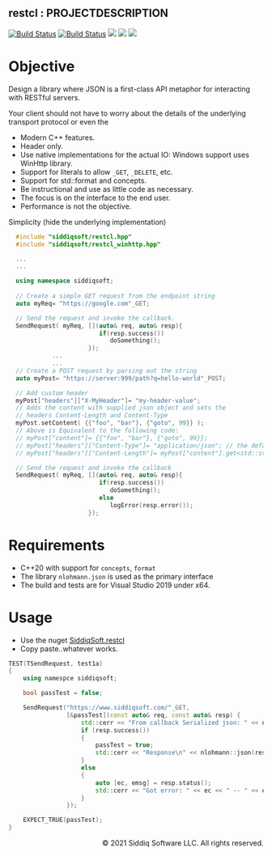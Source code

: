 restcl : PROJECTDESCRIPTION
-------------------------------------------
<!-- badges -->
<!--[![CodeQL](https://github.com/SiddiqSoft/restcl/actions/workflows/codeql-analysis.yml/badge.svg)](https://github.com/SiddiqSoft/restcl/actions/workflows/codeql-analysis.yml)-->
[![Build Status](https://dev.azure.com/siddiqsoft/siddiqsoft/_apis/build/status/SiddiqSoft.restcl?branchName=main)](https://dev.azure.com/siddiqsoft/siddiqsoft/_build/latest?definitionId=13&branchName=main)
[![Build Status](https://dev.azure.com/siddiqsoft/siddiqsoft/_apis/build/status/SiddiqSoft.restcl?branchName=develop)](https://dev.azure.com/siddiqsoft/siddiqsoft/_build/latest?definitionId=13&branchName=develop)
![](https://img.shields.io/nuget/v/SiddiqSoft.restcl)
![](https://img.shields.io/github/v/tag/SiddiqSoft/restcl)
![](https://img.shields.io/azure-devops/tests/siddiqsoft/siddiqsoft/13)
<!--![](https://img.shields.io/azure-devops/coverage/siddiqsoft/siddiqsoft/13)-->
<!-- end badges -->

# Objective

Design a library where JSON is a first-class API metaphor for interacting with RESTful servers.

Your client should not have to worry about the details of the underlying transport protocol or even the 

- Modern C++ features.
- Header only.
- Use native implementations for the actual IO: Windows support uses WinHttp library.
- Support for literals to allow `_GET`, `_DELETE`, etc.
- Support for std::format and concepts.
- Be instructional and use as little code as necessary.
- The focus is on the interface to the end user.
- Performance is not the objective.

Simplicity (hide the underlying implementation)

  ```cpp
    #include "siddiqsoft/restcl.hpp"
    #include "siddiqsoft/restcl_winhttp.hpp"

    ...
    ...

    using namespace siddiqsoft;
    
    // Create a simple GET request from the endpoint string
    auto myReq= "https://google.com"_GET;

    // Send the request and invoke the callback.
    SendRequest( myReq, [](auto& req, auto& resp){
                           if(resp.success())
                              doSomething();
                        });
              ...
              ...
    // Create a POST request by parsing out the string
    auto myPost= "https://server:999/path?q=hello-world"_POST;

    // Add custom header
    myPost["headers"]["X-MyHeader"]= "my-header-value";
    // Adds the content with supplied json object and sets the 
    // headers Content-Length and Content-Type
    myPost.setContent( {{"foo", "bar"}, {"goto", 99}} );
    // Above is Equivalent to the following code:
    // myPost["content"]= {{"foo", "bar"}, {"goto", 99}};
    // myPost["headers"]["Content-Type"]= "application/json"; // the default so we can skip this
    // myPost["headers"]["Content-Length"]= myPost["content"].get<std::string>().length();

    // Send the request and invoke the callback
    SendRequest( myReq, [](auto& req, auto& resp){
                           if(resp.success())
                              doSomething();
                           else
                              logError(resp.error());
                        });
  ```

# Requirements
- C++20 with support for `concepts`, `format`
- The library `nlohmann.json` is used as the primary interface
- The build and tests are for Visual Studio 2019 under x64.

# Usage
- Use the nuget [SiddiqSoft.restcl](https://www.nuget.org/packages/SiddiqSoft.restcl/)
- Copy paste..whatever works.

```cpp
TEST(TSendRequest, test1a)
{
    using namespce siddiqsoft;

    bool passTest = false;

    SendRequest("https://www.siddiqsoft.com/"_GET,
                [&passTest](const auto& req, const auto& resp) {
                    std::cerr << "From callback Serialized json: " << nlohmann::json(req).dump(3) << std::endl;
                    if (resp.success())
                    {
                        passTest = true;
                        std::cerr << "Response\n" << nlohmann::json(resp).dump(3) << std::endl;
                    }
                    else
                    {
                        auto [ec, emsg] = resp.status();
                        std::cerr << "Got error: " << ec << " -- " << emsg << std::endl;
                    }
                });

    EXPECT_TRUE(passTest);
}

```




<p align="right">
&copy; 2021 Siddiq Software LLC. All rights reserved.
</p>
